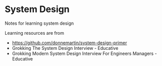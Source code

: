 # System Design
Notes for learning system design

Learning resources are from
- https://github.com/donnemartin/system-design-primer
- Grokking The System Design Interview - Educative
- Grokking Modern System Design Interview For Engineers Managers - Educative
